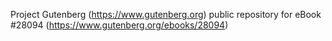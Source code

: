 Project Gutenberg (https://www.gutenberg.org) public repository for eBook #28094 (https://www.gutenberg.org/ebooks/28094)
